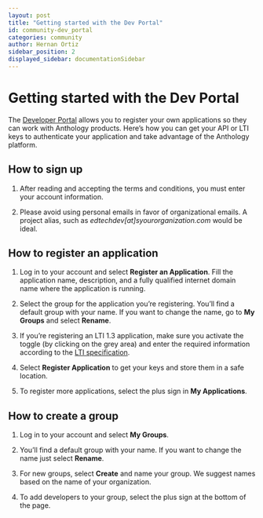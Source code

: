 ```yaml
---
layout: post
title: "Getting started with the Dev Portal"
id: community-dev_portal
categories: community
author: Hernan Ortiz
sidebar_position: 2
displayed_sidebar: documentationSidebar
---
```


# Getting started with the Dev Portal

The [Developer Portal](https://developer.anthology.com/) allows you to register your own applications so they can work with Anthology products. Here’s how you can get your API or LTI keys to authenticate your application and take advantage of the Anthology platform.

## How to sign up

1.  After reading and accepting the terms and conditions, you must enter your account information.

2.  Please avoid using personal emails in favor of organizational emails. A project alias, such as _edtechdev[at]syourorganization.com_ would be ideal.

## How to register an application

1. Log in to your account and select **Register an Application**. Fill the application name, description, and a fully qualified internet domain name where the application is running.

2. Select the group for the application you’re registering. You’ll find a default group with your name. If you want to change the name, go to **My Groups** and select **Rename**.

3. If you’re registering an LTI 1.3 application, make sure you activate the toggle (by clicking on the grey area) and enter the required information according to the [LTI specification](http://www.imsglobal.org/spec/lti/v1p3/).

4. Select **Register Application** to get your keys and store them in a safe location.

5. To register more applications, select the plus sign in **My Applications**.

## How to create a group

1.  Log in to your account and select **My Groups**.

2.  You’ll find a default group with your name. If you want to change the name just select **Rename**.

3.  For new groups, select **Create** and name your group. We suggest names based on the name of your organization.

4.  To add developers to your group, select the plus sign at the bottom of the page.
